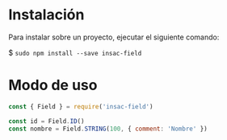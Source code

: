 # Instalación

Para instalar sobre un proyecto, ejecutar el siguiente comando:

$ `sudo npm install --save insac-field`

# Modo de uso

``` js
const { Field } = require('insac-field')

const id = Field.ID()
const nombre = Field.STRING(100, { comment: 'Nombre' })
```
